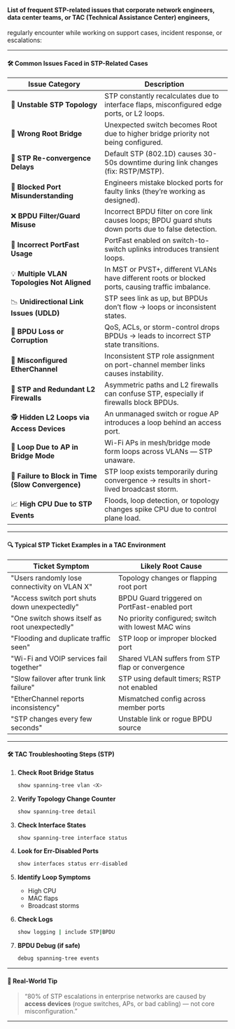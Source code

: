 
#### List of frequent STP-related issues that corporate network engineers, data center teams, or TAC (Technical Assistance Center) engineers,

regularly encounter while working on support cases, incident response, or escalations:

---

#### 🛠️ Common Issues Faced in STP-Related Cases

| Issue Category                                     | Description                                                                                          |
| -------------------------------------------------- | ---------------------------------------------------------------------------------------------------- |
| 🔁 **Unstable STP Topology**                       | STP constantly recalculates due to interface flaps, misconfigured edge ports, or L2 loops.           |
| 🧠 **Wrong Root Bridge**                           | Unexpected switch becomes Root due to higher bridge priority not being configured.                   |
| 🔄 **STP Re-convergence Delays**                   | Default STP (802.1D) causes 30-50s downtime during link changes (fix: RSTP/MSTP).                    |
| 🚫 **Blocked Port Misunderstanding**               | Engineers mistake blocked ports for faulty links (they’re working as designed).                      |
| ❌ **BPDU Filter/Guard Misuse**                     | Incorrect BPDU filter on core link causes loops; BPDU guard shuts down ports due to false detection. |
| 🧩 **Incorrect PortFast Usage**                    | PortFast enabled on switch-to-switch uplinks introduces transient loops.                             |
| 💡 **Multiple VLAN Topologies Not Aligned**        | In MST or PVST+, different VLANs have different roots or blocked ports, causing traffic imbalance.   |
| 📉 **Unidirectional Link Issues (UDLD)**           | STP sees link as up, but BPDUs don’t flow → loops or inconsistent states.                            |
| 🛑 **BPDU Loss or Corruption**                     | QoS, ACLs, or storm-control drops BPDUs → leads to incorrect STP state transitions.                  |
| 🔧 **Misconfigured EtherChannel**                  | Inconsistent STP role assignment on port-channel member links causes instability.                    |
| 🧱 **STP and Redundant L2 Firewalls**              | Asymmetric paths and L2 firewalls can confuse STP, especially if firewalls block BPDUs.              |
| 🕵️ **Hidden L2 Loops via Access Devices**         | An unmanaged switch or rogue AP introduces a loop behind an access port.                             |
| 📡 **Loop Due to AP in Bridge Mode**               | Wi-Fi APs in mesh/bridge mode form loops across VLANs — STP unaware.                                 |
| 🧯 **Failure to Block in Time (Slow Convergence)** | STP loop exists temporarily during convergence → results in short-lived broadcast storm.             |
| 📈 **High CPU Due to STP Events**                  | Floods, loop detection, or topology changes spike CPU due to control plane load.                     |

---

#### 🔍 Typical STP Ticket Examples in a TAC Environment

| Ticket Symptom                                 | Likely Root Cause                                   |
| ---------------------------------------------- | --------------------------------------------------- |
| "Users randomly lose connectivity on VLAN X"   | Topology changes or flapping root port              |
| "Access switch port shuts down unexpectedly"   | BPDU Guard triggered on PortFast-enabled port       |
| "One switch shows itself as root unexpectedly" | No priority configured; switch with lowest MAC wins |
| "Flooding and duplicate traffic seen"          | STP loop or improper blocked port                   |
| "Wi-Fi and VOIP services fail together"        | Shared VLAN suffers from STP flap or convergence    |
| "Slow failover after trunk link failure"       | STP using default timers; RSTP not enabled          |
| "EtherChannel reports inconsistency"           | Mismatched config across member ports               |
| "STP changes every few seconds"                | Unstable link or rogue BPDU source                  |

---

#### 🛠️ TAC Troubleshooting Steps (STP)

1. **Check Root Bridge Status**

   ```bash
   show spanning-tree vlan <X>
   ```

2. **Verify Topology Change Counter**

   ```bash
   show spanning-tree detail
   ```

3. **Check Interface States**

   ```bash
   show spanning-tree interface status
   ```

4. **Look for Err-Disabled Ports**

   ```bash
   show interfaces status err-disabled
   ```

5. **Identify Loop Symptoms**

   * High CPU
   * MAC flaps
   * Broadcast storms

6. **Check Logs**

   ```bash
   show logging | include STP|BPDU
   ```

7. **BPDU Debug (if safe)**

   ```bash
   debug spanning-tree events
   ```

---

#### 🧠 Real-World Tip

> “80% of STP escalations in enterprise networks are caused by **access devices** (rogue switches, APs, or bad cabling) — not core misconfiguration.”

---

